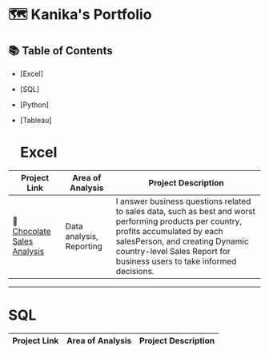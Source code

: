# 🗺 Kanika's Portfolio

## 📚 Table of Contents
- [Excel]
- [SQL]
- [Python]
- [Tableau]

  # Excel

| Project Link | Area of Analysis | Project Description | 
|---|---|---|
| 🍫 [Chocolate Sales Analysis](https://github.com/Kanikamittal99/Excel-DataAnalysis/tree/master/ChocolateSalesAnalysis) | Data analysis, Reporting | I answer business questions related to sales data, such as best and worst performing products per country, profits accumulated by each salesPerson, and creating Dynamic country-level Sales Report for business users to take informed decisions. | 

***

# SQL

| Project Link | Area of Analysis | Project Description | 
|---|---|---|
